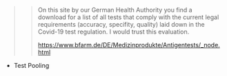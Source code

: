 >> 
>> On this site by our German Health Authority you find a download for a list of all tests that comply with the current legal requirements (accuracy, specifity, quality) laid down in the Covid-19 test regulation. 
>> I would trust this evaluation.
>> 
>> https://www.bfarm.de/DE/Medizinprodukte/Antigentests/_node.html


- Test Pooling
